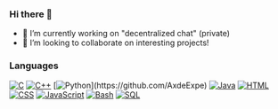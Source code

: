 ### Hi there 👋

- 🔭 I’m currently working on "decentralized chat" (private)
- 👯 I’m looking to collaborate on interesting projects!

### Languages
[![C](https://img.shields.io/badge/c-black?style=for-the-badge&logo=c)](https://github.com/AxdeExpe)
[![C++](https://img.shields.io/badge/c++-black?style=for-the-badge&logo=cplusplus)](https://github.com/AxdeExpe)
[![Python]([https://img.shields.io/badge/c++-black?style=for-the-badge&logo=cplusplus](https://img.shields.io/badge/python-black?style=for-the-badge&logo=python))](https://github.com/AxdeExpe)
[![Java](https://img.shields.io/badge/java-black?style=for-the-badge&logo=openjdk)](https://github.com/AxdeExpe)
[![HTML](https://img.shields.io/badge/html-black?style=for-the-badge&logo=html)](https://github.com/AxdeExpe)
[![CSS](https://img.shields.io/badge/css-black?style=for-the-badge&logo=css)](https://github.com/AxdeExpe)
[![JavaScript](https://img.shields.io/badge/javascript-black?style=for-the-badge&logo=javascript)](https://github.com/AxdeExpe)
[![Bash](https://img.shields.io/badge/bash-black?style=for-the-badge&logo=gnu-bash&logoColor=white)](https://github.com/AxdeExpe)
[![SQL](https://img.shields.io/badge/sql-black?style=for-the-badge&logo=mysql)](https://github.com/AxdeExpe)
